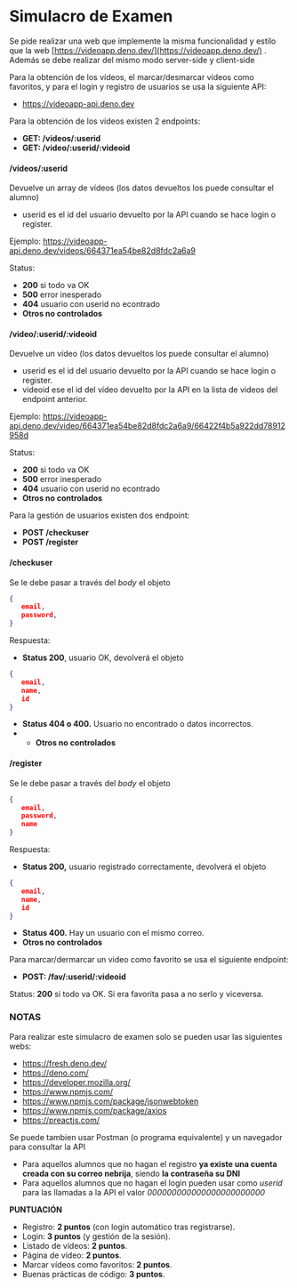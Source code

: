 # Simulacro de Examen

Se pide realizar una web que implemente la misma funcionalidad y estilo que la web [https://videoapp.deno.dev/](https://videoapp.deno.dev/) . Además se debe realizar del mismo modo server-side y client-side

Para la obtención de los vídeos, el marcar/desmarcar vídeos como favoritos, y para el login y registro de usuarios se usa la siguiente API:
- https://videoapp-api.deno.dev

Para la obtención de los vídeos existen 2 endpoints:

 - **GET: /videos/:userid**   
 - **GET: /video/:userid/:videoid**

####  /videos/:userid  

Devuelve un array de vídeos (los datos devueltos los puede consultar el alumno)

 - userid es el id del usuario devuelto por la API cuando se hace login o register.

Ejemplo: https://videoapp-api.deno.dev/videos/664371ea54be82d8fdc2a6a9

Status: 

 - **200** si todo va OK
 - **500** error inesperado
 - **404** usuario con userid no econtrado
 - **Otros no controlados** 


 ####  /video/:userid/:videoid  

Devuelve un vídeo (los datos devueltos los puede consultar el alumno)

 - userid es el id del usuario devuelto por la API cuando se hace login o register.
 - videoid ese el id del vídeo devuelto por la API en la lista de videos del endpoint anterior.

Ejemplo: https://videoapp-api.deno.dev/video/664371ea54be82d8fdc2a6a9/66422f4b5a922dd78912958d

Status: 

 - **200** si todo va OK
 - **500** error inesperado
 - **404** usuario con userid no econtrado
 - **Otros no controlados**
 
 Para la gestión de usuarios existen dos endpoint: 
 - **POST /checkuser**
 - **POST /register**

 #### /checkuser
 Se le debe pasar a través del *body* el objeto
 ```json
 { 
    email,
    password,
 }
 ```
 Respuesta:
 - **Status 200**, usuario OK, devolverá el objeto  
 ```json
 { 
    email,
    name,
    id
 }
 ```   
 - **Status 404 o 400.** Usuario no encontrado o datos incorrectos.
 -  - **Otros no controlados**
 
 #### /register
 Se le debe pasar a través del *body* el objeto
 ```json
 { 
    email,
    password,
    name
 }
 ```
 Respuesta:
 - **Status 200,** usuario registrado correctamente, devolverá el objeto  
 ```json
 { 
    email,
    name,
    id
 }
 ```   
 - **Status 400.** Hay un usuario con el mismo correo.
 - **Otros no controlados**
 
 Para marcar/dermarcar un video como favorito se usa el siguiente endpoint:

  - **POST: /fav/:userid/:videoid**

  Status: **200** si todo va OK. Si era favorita pasa a no serlo y viceversa.


### NOTAS
Para realizar este simulacro de examen solo se pueden usar las siguientes webs:

 - https://fresh.deno.dev/
 - https://deno.com/
 - https://developer.mozilla.org/
 - https://www.npmjs.com/
 - https://www.npmjs.com/package/jsonwebtoken
 - https://www.npmjs.com/package/axios
 - https://preactjs.com/

Se puede tambien usar Postman (o programa equivalente) y un navegador para consultar la API

 - Para aquellos alumnos que no hagan el registro **ya existe una cuenta creada con su correo nebrija**, siendo **la contraseña su DNI**
 - Para aquellos alumnos que no hagan el login pueden usar como *userid* para las llamadas a la API el valor *000000000000000000000000*

**PUNTUACIÓN**

 - Registro: **2 puntos** (con login automático tras registrarse).
 - Login: **3 puntos** (y gestión de la sesión).
 - Listado de vídeos: **2 puntos**.
 - Página de video: **2 puntos**.
 - Marcar vídeos como favoritos: **2 puntos**.
 - Buenas prácticas de código: **3 puntos**.
